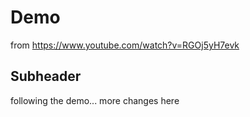 # Demo

from https://www.youtube.com/watch?v=RGOj5yH7evk

## Subheader
following the demo...
more changes here